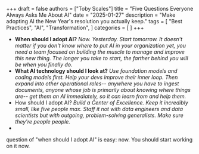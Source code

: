 +++
draft = false
authors = ["Toby Scales"]
title = "Five Questions Everyone Always Asks Me About AI"
date = "2025-01-27"
description = "Make adopting AI the New Year's resolution you actually keep."
tags = [
    "Best Practices",
    "AI",
    "Transformation",
]
categories = [
]
+++
- **When should I adopt AI?** _Now. Yesterday. Start tomorrow. It doesn't matter if you don't know where to put AI in your organization yet, you need a team focused on building the muscle to manage and improve this new thing. The longer you take to start, the farther behind you will be when you finally do._
- **What AI technology should I look at?** _Use foundation models and coding models first. Help your devs improve their inner loop. Then expand into other operational roles-- anywhere you have to ingest documents, anyone whose job is primarily about knowing where things are-- get them an AI immediately, so it can learn from and help them._
- How should I adopt AI? _Build a Center of Excellence. Keep it incredibly small, like five people max. Staff it not with data engineers and data scientists but with outgoing, problem-solving generalists. Make sure they're people people._
- 
 question of "when should I adopt AI" is easy: now. You should start working on it now. 
